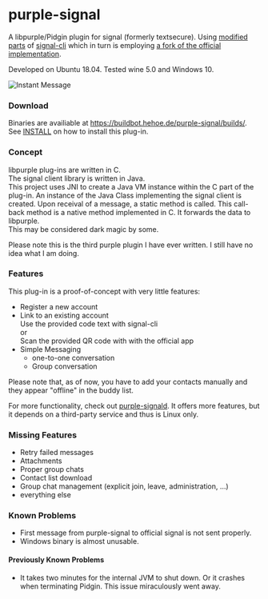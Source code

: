 # purple-signal

A libpurple/Pidgin plugin for signal (formerly textsecure). Using [modified parts](https://github.com/hoehermann/signal-cli/) of [signal-cli](https://github.com/AsamK/signal-cli) which in turn is employing [a fork of the official implementation](https://github.com/Turasa/libsignal-service-java).

Developed on Ubuntu 18.04. Tested wine 5.0 and Windows 10.

![Instant Message](/screenshot_win32.png?raw=true "Instant Message on Windows Screenshot")  

### Download

Binaries are availiable at https://buildbot.hehoe.de/purple-signal/builds/. See [INSTALL](INSTALL.md) on how to install this plug-in.

### Concept

libpurple plug-ins are written in C.  
The signal client library is written in Java.  
This project uses JNI to create a Java VM instance within the C part of the plug-in. An instance of the Java Class implementing the signal client is created. Upon receival of a message, a static method is called. This call-back method is a native method implemented in C. It forwards the data to libpurple.  
This may be considered dark magic by some.

Please note this is the third purple plugin I have ever written. I still have no idea what I am doing.

### Features

This plug-in is a proof-of-concept with very little features:

* Register a new account
* Link to an existing account  
  Use the provided code text with signal-cli  
  or  
  Scan the provided QR code with with the official app
* Simple Messaging
  * one-to-one conversation
  * Group conversation

Please note that, as of now, you have to add your contacts manually and they appear "offline" in the buddy list.

For more functionality, check out [purple-signald](https://github.com/hoehermann/libpurple-signald). It offers more features, but it depends on a third-party service and thus is Linux only.

### Missing Features

* Retry failed messages
* Attachments
* Proper group chats
* Contact list download
* Group chat management (explicit join, leave, administration, …)
* everything else

### Known Problems

* First message from purple-signal to official signal is not sent properly.
* Windows binary is almost unusable.

#### Previously Known Problems

* It takes two minutes for the internal JVM to shut down. Or it crashes when terminating Pidgin. This issue miraculously went away.
